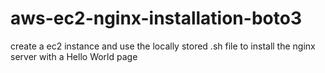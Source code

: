 # aws-ec2-nginx-installation-boto3
create a ec2 instance and use the locally stored .sh file to install the nginx server with a Hello World page
